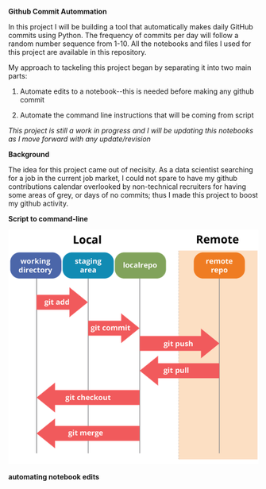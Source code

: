 **Github Commit Autommation**

In this project I will be building a tool that automatically makes daily GitHub commits using Python. The frequency of commits per day will follow a random number sequence from 1-10. All the notebooks and files I used for this project are available in this repository.

My approach to tackeling this project began by separating it into two main parts:

1. Automate edits to a notebook--this is needed before making any github commit

2. Automate the command line instructions that will be coming from script

*This project is still a work in progress and I will be updating this notebooks as I move forward with any update/revision*

**Background**

The idea for this project came out of necisity. As a data scientist searching for a job in the current job market, I could not spare to have my github contributions calendar overlooked by non-technical recruiters for having some areas of grey, or days of no commits; thus I made this project to boost my github activity.

**Script to command-line**


![github-small](https://raw.githubusercontent.com/rohit120582sharma/Documentation/master/images/git.png)

**automating notebook edits**

